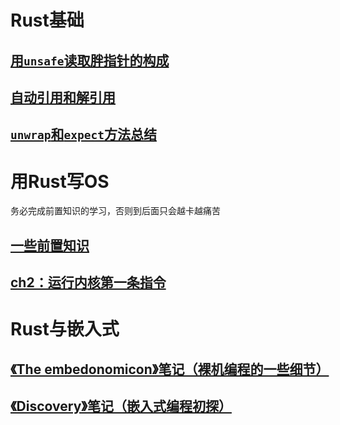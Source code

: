 # Rust基础

## [用`unsafe`读取胖指针的构成](fat_pointer_of_string.md)
## [自动引用和解引用](ref_and_deref.md)
## [`unwrap`和`expect`方法总结](unwrap_expect.md)

## <!--[《Rust编程第一课》学习笔记](geek_rust_note.md)-->

# 用Rust写OS
务必完成前置知识的学习，否则到后面只会越卡越痛苦

## [一些前置知识](write_os_with_rust/pre-knowledge.md) 

## [ch2：运行内核第一条指令](write_os_with_rust/ch2.md)



# Rust与嵌入式

## [《The embedonomicon》笔记（裸机编程的一些细节）](./embed_with_rust/embedonomicon.md)

## [《Discovery》笔记（嵌入式编程初探）](./embed_with_rust/discovery.md)

